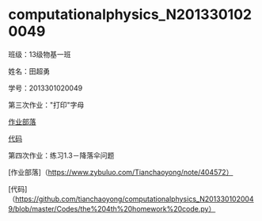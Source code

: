#  computationalphysics_N2013301020049
 班级：13级物基一班

 姓名：田超勇

 学号：2013301020049



第三次作业："打印"字母

   [作业部落](https://www.zybuluo.com/Tianchaoyong/note/400361)

   [代码](https://github.com/tianchaoyong/computationalphysics_N2013301020049/blob/master/Codes/the_3rd_homework%20code.py)



第四次作业：练习1.3－降落伞问题

   [作业部落]（https://www.zybuluo.com/Tianchaoyong/note/404572）

   [代码]（https://github.com/tianchaoyong/computationalphysics_N2013301020049/blob/master/Codes/the%204th%20homework%20code.py）

